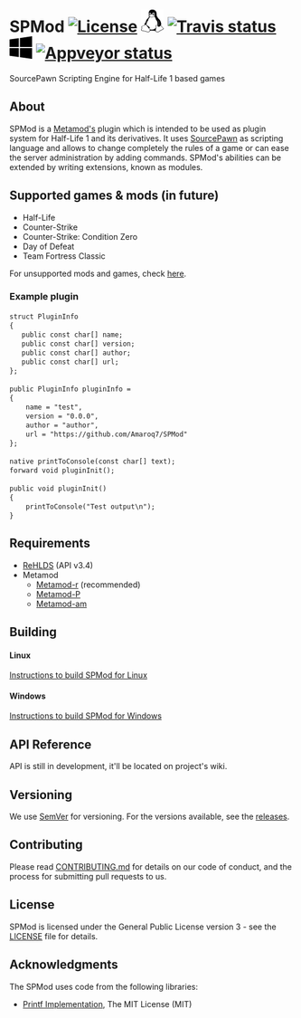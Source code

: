 # SPMod [![License](https://img.shields.io/badge/License-GPLv3-brightgreen.svg?style=flat-square)](LICENSE) ![Tux](resources/linux.svg) [![Travis status](https://img.shields.io/travis/Amaroq7/SPMod.svg?style=flat-square)](https://travis-ci.org/Amaroq7/SPMod) ![Windows](resources/windows.svg) [![Appveyor status](https://img.shields.io/appveyor/ci/Amaroq/SPMod.svg?style=flat-square)](https://ci.appveyor.com/project/Amaroq/spmod)
SourcePawn Scripting Engine for Half-Life 1 based games

## About

SPMod is a [Metamod's](https://github.com/theAsmodai/metamod-r) plugin which is intended to be used as plugin system for Half-Life 1 and its derivatives. It uses [SourcePawn](https://github.com/alliedmodders/sourcepawn) as scripting language and allows to change completely the rules of a game or can ease the server administration by adding commands. SPMod's abilities can be extended by writing extensions, known as modules.

## Supported games & mods (in future)
* Half-Life
* Counter-Strike
* Counter-Strike: Condition Zero
* Day of Defeat
* Team Fortress Classic

For unsupported mods and games, check [here](https://github.com/Amaroq7/SPMod/wiki/Unsupported-games).

### Example plugin

```sourcepawn
struct PluginInfo
{
   public const char[] name;
   public const char[] version;
   public const char[] author;
   public const char[] url;
};

public PluginInfo pluginInfo =
{
	name = "test",
	version = "0.0.0",
	author = "author",
	url = "https://github.com/Amaroq7/SPMod"
};

native printToConsole(const char[] text);
forward void pluginInit();

public void pluginInit()
{
    printToConsole("Test output\n");
}
```

## Requirements
- [ReHLDS](https://github.com/dreamstalker/rehlds) (API v3.4)
- Metamod
  - [Metamod-r](https://github.com/theAsmodai/metamod-r) (recommended)
  - [Metamod-P](http://metamod-p.sourceforge.net)
  - [Metamod-am](https://www.amxmodx.org/downloads.php)

## Building

#### Linux
[Instructions to build SPMod for Linux](https://github.com/Amaroq7/SPMod/wiki/Building-SPMod-on-Linux)

#### Windows
[Instructions to build SPMod for Windows](https://github.com/Amaroq7/SPMod/wiki/Building-SPMod-on-Windows)

## API Reference

API is still in development, it'll be located on project's wiki.

## Versioning

We use [SemVer](http://semver.org/) for versioning. For the versions available, see the [releases](https://github.com/Amaroq7/SPMod/releases).

## Contributing

Please read [CONTRIBUTING.md](CONTRIBUTING.md) for details on our code of conduct, and the process for submitting pull requests to us.

## License

SPMod is licensed under the General Public License version 3 - see the [LICENSE](LICENSE) file for details.

## Acknowledgments

The SPMod uses code from the following libraries:
- [Printf Implementation](https://github.com/mpaland/printf), The MIT License (MIT)
